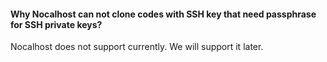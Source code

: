 #### Why Nocalhost can not clone codes with SSH key that need passphrase for SSH private keys?

Nocalhost does not support currently. We will support it later.